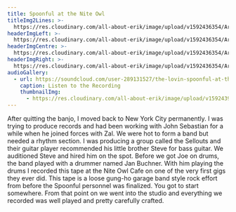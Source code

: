 ```yaml
---
title: Spoonful at the Nite Owl
titleImg2Lines: >-
  https://res.cloudinary.com/all-about-erik/image/upload/v1592436354/Archives/02.%20Spoonful%20at%20the%20Nite%20Owl/titleImg2Line_spoonful-nite-owl.png
headerImgLeft: >-
  https://res.cloudinary.com/all-about-erik/image/upload/v1592436354/Archives/02.%20Spoonful%20at%20the%20Nite%20Owl/banner-left-spoon4__cropped.jpg
headerImgCentre: >-
  https://res.cloudinary.com/all-about-erik/image/upload/v1592436354/Archives/02.%20Spoonful%20at%20the%20Nite%20Owl/banner-center-spoon2_cropped.jpg
headerImgRight: >-
  https://res.cloudinary.com/all-about-erik/image/upload/v1592436354/Archives/02.%20Spoonful%20at%20the%20Nite%20Owl/banner-right-spoon5__cropped.jpg
audioGallery:
  - url: https://soundcloud.com/user-289131527/the-lovin-spoonful-at-the-nite-owl/s-qy4rGkyUHAM
    caption: Listen to the Recording
    thumbnailImg:
      - https://res.cloudinary.com/all-about-erik/image/upload/v1592439516/Archives/02.%20Spoonful%20at%20the%20Nite%20Owl/thumbnail-spoon4-cropped.jpg
---
```

After quitting the banjo, I moved back to New York City permanently. I was trying to produce records and had been working with John Sebastian for a while when he joined forces with Zal. We were hot to form a band but needed a rhythm section. I was producing a group called the Sellouts and their guitar player recommended his little brother Steve for bass guitar. We auditioned Steve and hired him on the spot. Before we got Joe on drums, the band played with a drummer named Jan Buchner. With him playing the drums I recorded this tape at the Nite Owl Cafe on one of the very first gigs they ever did. This tape is a loose gung-ho garage band style rock effort from before the Spoonful personnel was finalized. You got to start somewhere. From that point on we went into the studio and everything we recorded was well played and pretty carefully crafted.